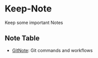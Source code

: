 # Keep-Note
Keep some important Notes

## Note Table
- [GitNote](./GitNote.md): Git commands and workflows
